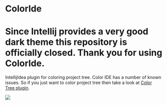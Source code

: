 # ColorIde

# Since Intellij provides a very good dark theme this repository is officially closed. Thank you for using ColorIde.

IntellijIdea plugin for coloring project tree. Color IDE has a number of known issues. So if you just want to color project tree then take a look at [Color Tree plugin](https://github.com/dmalch/ColorTree).

![](https://raw.githubusercontent.com/dmalch/ColorIde/master/ColorIde.png)
